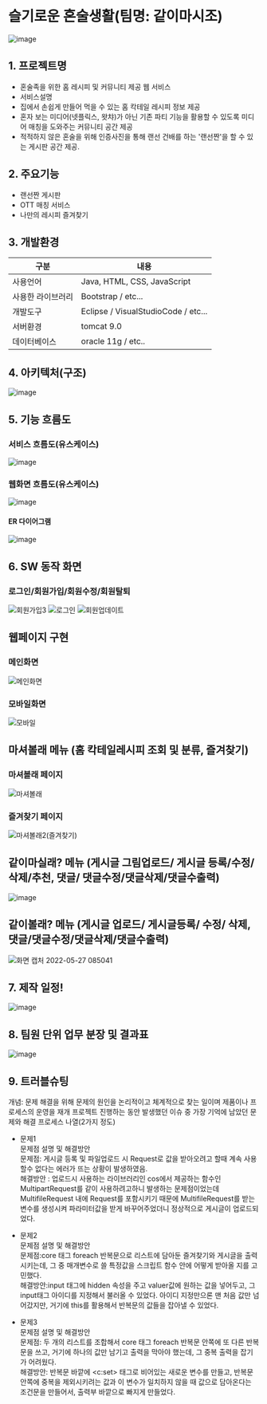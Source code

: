 # 슬기로운 혼술생활(팀명: 같이마시조)
![image](https://user-images.githubusercontent.com/104408785/170398951-4d81f42e-ed7d-4e0d-900e-7fb524680aac.png)

## 1. 프로젝트명
* 혼술족을 위한 홈 레시피 및 커뮤니티 제공 웹 서비스
* 서비스설명 
* 집에서 손쉽게 만들어 먹을 수 있는 홈 칵테일 레시피 정보 제공
* 혼자 보는 미디어(넷플릭스, 왓챠)가 아닌 기존 파티 기능을 활용할 수 있도록 미디어 매칭을 도와주는 커뮤니티 공간 제공
* 적적하지 않은 혼술을 위해 인증사진을 통해 랜선 건배를 하는 '랜선짠'을 할 수 있는 게시판 공간 제공.

## 2. 주요기능
* 랜선짠 게시판
* OTT 매칭 서비스
* 나만의 레시피 즐겨찾기

## 3. 개발환경
|구분|내용|
|------|---|
|사용언어|Java, HTML, CSS, JavaScript|
|사용한 라이브러리| Bootstrap / etc...|
|개발도구|Eclipse / VisualStudioCode  / etc...|
|서버환경|tomcat 9.0|
|데이터베이스| oracle 11g / etc..|


## 4. 아키텍처(구조) 
![image](https://user-images.githubusercontent.com/104408872/170422711-5489cded-a9de-4121-af33-5910574ef295.png)



## 5. 기능 흐름도


### 서비스 흐름도(유스케이스)
![image](https://user-images.githubusercontent.com/104408785/170398264-1fcefbd6-e9bc-4bf7-b279-d6ccf2f9c5a6.png)
### 웹화면 흐름도(유스케이스)
![image](https://user-images.githubusercontent.com/104408785/170403742-4c2e86c5-7ce2-4b9d-9686-b8d650009517.png)

#### ER 다이어그램
![image](https://user-images.githubusercontent.com/104408785/170398269-19222828-bef9-4888-8ec9-040a55473f93.png)

## 6. SW 동작 화면

### 로그인/회원가입/회원수정/회원탈퇴
  

![회원가입3](https://user-images.githubusercontent.com/104408785/170398555-adac2ac4-1f61-4909-9fb5-68cd647f02ee.png)
![로그인](https://user-images.githubusercontent.com/104408785/170400387-486215f9-dd5f-41ed-8d7a-283246274997.png)
![회원업데이트](https://user-images.githubusercontent.com/104408785/170401207-34bef47a-bd98-42ee-a7e4-5fa9eee44a10.png)



##  웹페이지 구현

###  메인화면
![메인화면](https://user-images.githubusercontent.com/104408785/170400069-23016236-920d-40ba-8dc6-5b3fbd2e6506.png)

### 모바일화면
![모바일](https://user-images.githubusercontent.com/104408785/170400064-50dd7ecd-d91a-4ac0-8c6d-975a07585568.png)


## 마셔볼래 메뉴 (홈 칵테일레시피 조회 및 분류, 즐겨찾기)

### 마셔볼래 페이지
![마셔볼래](https://user-images.githubusercontent.com/104408785/170401891-fc2d264e-7b7a-4242-a531-774695ad9622.png)

### 즐겨찾기 페이지 
![마셔볼래2(즐겨찾기)](https://user-images.githubusercontent.com/104408785/170401587-b641a437-e42b-41a6-9f48-55d6c0ba47f2.png)

## 같이마실래? 메뉴 (게시글 그림업로드/ 게시글 등록/수정/삭제/추천, 댓글/ 댓글수정/댓글삭제/댓글수출력) 
![image](https://user-images.githubusercontent.com/104408785/170403349-f30c40dd-0cef-4b41-a58a-84bfacd0b74d.png)

## 같이볼래? 메뉴 (게시글 업로드/ 게시글등록/ 수정/ 삭제, 댓글/댓글수정/댓글삭제/댓글수출력)
![화면 캡처 2022-05-27 085041](https://user-images.githubusercontent.com/104408785/170602010-9ec3d3f0-4c0a-4592-99ca-4468ce83f6ca.png)



## 7. 제작 일정!
![image](https://user-images.githubusercontent.com/104408785/170404056-9d637408-e201-40a3-a1d9-57f63d3c1954.png)


## 8. 팀원 단위 업무 분장 및 결과표
![image](https://user-images.githubusercontent.com/104408785/170407412-71bde865-2da1-4781-873b-0b38c95889ea.png)


## 9. 트러블슈팅

개념: 문제 해결을 위해 문제의 원인을 논리적이고 체계적으로 찾는 일이며 제품이나 프로세스의 운영을 재개
프로젝트 진행하는 동안 발생했던 이슈 중 가장 기억에 남았던 문제와 해결 프로세스 나열(2가지 정도)
* 문제1<br>
 문제점 설명 및 해결방안<br>
 문제점: 게시글 등록 및 파일업로드 시 Request로 값을 받아오려고 할때 계속 사용할수 없다는 에러가 뜨는 상황이 발생하였음. <br>
 해결방안 :  업로드시 사용하는 라이브러리인 cos에서 제공하는 함수인 MultipartRequest를 같이 사용하려고하니 발생하는 문제점이었는데 
 MultifileRequest 내에 Request를 포함시키기 때문에 MultifileRequest를 받는 변수를 생성시켜 파라미터값을 받게 바꾸어주었더니 정상적으로 게시글이 업로드되었다.
 
 
* 문제2<br>
 문제점 설명 및 해결방안<br>
 문제점:core 태그 foreach 반복문으로 리스트에 담아둔 즐겨찾기와 게시글을 출력시키는데, 그 중 매개변수로 쓸 특정값을 스크립트 함수 안에 어떻게 받아올 지를 고민했다. <br>
 해결방안:input 태그에 hidden 속성을 주고 valuer값에 원하는 값을 넣어두고, 그 input태그 아이디를 지정해서 불러올 수 있었다. 아이디 지정만으론 맨 처음 값만 넘어갔지만, 거기에 this를 활용해서 반복문의 값들을 잡아낼 수 있었다.

* 문제3<br>
  문제점 설명 및 해결방안<br>
  문제점: 두 개의 리스트를 조합해서 core 태그 foreach 반복문 안쪽에 또 다른 반복문을 쓰고, 거기에 하나의 값만 남기고 출력을 막아야 했는데, 그 중복 출력을 잡기가 어려웠다. <br>
  해결방안: 반복문 바깥에 <c:set> 태그로 비어있는 새로운 변수를 만들고, 반복문 안쪽에 중복을 제외시키려는 값과 이 변수가 일치하지 않을 때 값으로 담아온다는 조건문을 만들어서, 출력부 바깥으로 빠지게 만들었다.
